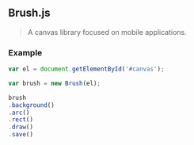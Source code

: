 ## Brush.js

> A canvas library focused on mobile applications.

### Example

```js
var el = document.getElementById('#canvas');

var brush = new Brush(el);

brush
.background()
.arc()
.rect()
.draw()
.save()

```